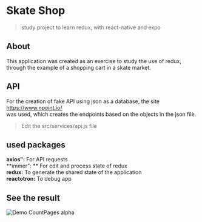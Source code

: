 # Skate Shop
> study project to learn redux, with react-native and expo 

## About
This application was created as an exercise to study the use of redux, through the example of a shopping cart in a skate market.

## API 
For the creation of fake API using json as a database, the site <a>https://www.npoint.io/</a> <br />
was used, which creates the endpoints based on the objects in the json file. <br />
> Edit the src/services/api.js file

## used packages

**axios":** For API requests <br />
**immer": ** For edit and process state of redux <br />
**redux:** To generate the shared state of the application <br />
**reactotron:** To debug app <br />

## See the result
![Demo CountPages alpha](/skate-shop.gif)
